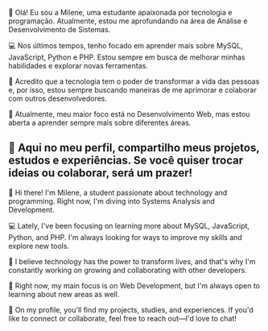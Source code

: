 👋 Olá! Eu sou a Milene, uma estudante apaixonada por tecnologia e programação. Atualmente, estou me aprofundando na área de Análise e Desenvolvimento de Sistemas.

💻 Nos últimos tempos, tenho focado em aprender mais sobre MySQL, JavaScript, Python e PHP. Estou sempre em busca de melhorar minhas habilidades e explorar novas ferramentas.

🚀 Acredito que a tecnologia tem o poder de transformar a vida das pessoas e, por isso, estou sempre buscando maneiras de me aprimorar e colaborar com outros desenvolvedores.

🌱 Atualmente, meu maior foco está no Desenvolvimento Web, mas estou aberta a aprender sempre mais sobre diferentes áreas.

📂 Aqui no meu perfil, compartilho meus projetos, estudos e experiências. Se você quiser trocar ideias ou colaborar, será um prazer!
---------------------------------------------------------------------------------------------------------------------------------------
👋 Hi there! I'm Milene, a student passionate about technology and programming. Right now, I'm diving into Systems Analysis and Development.

💻 Lately, I've been focusing on learning more about MySQL, JavaScript, Python, and PHP. I'm always looking for ways to improve my skills and explore new tools.

🚀 I believe technology has the power to transform lives, and that's why I'm constantly working on growing and collaborating with other developers.

🌱 Right now, my main focus is on Web Development, but I'm always open to learning about new areas as well.

📂 On my profile, you'll find my projects, studies, and experiences. If you'd like to connect or collaborate, feel free to reach out—I'd love to chat!
<!---
kawamuramilene/kawamuramilene is a ✨ special ✨ repository because its `README.md` (this file) appears on your GitHub profile.
You can click the Preview link to take a look at your changes.
--->
